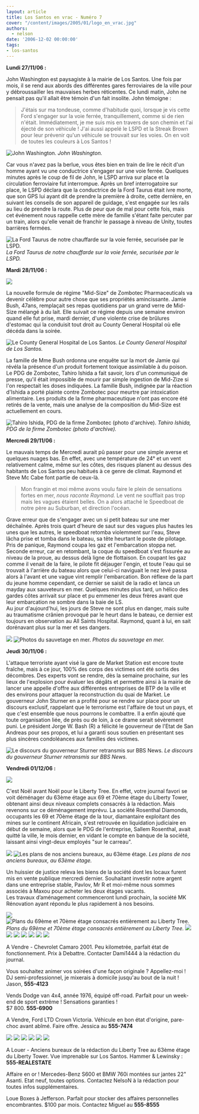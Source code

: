 ```yaml
---
layout: article
title: Los Santos en vrac - Numéro 7
cover: "/content/images/2005/01/logo_en_vrac.jpg"
authors:
  - nelson
date: '2006-12-02 00:00:00'
tags:
- los-santos
---
```


 **Lundi 27/11/06 :**

John Washington est paysagiste à la mairie de Los Santos. Une fois par mois, il se rend aux abords des différentes gares ferroviaires de la ville pour y débroussailler les mauvaises herbes réticentes. Ce lundi matin, John ne pensait pas qu'il allait être témoin d'un fait insolite. John témoigne :

> J'étais sur ma tondeuse, comme d'habitude quoi, lorsque je vis cette Ford s'engager sur la voie ferrée, tranquillement, comme si de rien n'était. Immédiatement, je me suis mis en travers de son chemin et l'ai éjecté de son véhicule ! J'ai aussi appelé le LSPD et la Streak Brown pour leur prévenir qu'un véhicule se trouvait sur les voies. On en voit de toutes les couleurs à Los Santos !

![John Washington.](/content/images/2005/01/latondeuse.jpg)
_John Washington._

Car vous n'avez pas la berlue, vous êtes bien en train de lire le récit d'un homme ayant vu une conductrice s'engager sur une voie ferrée. Quelques minutes après le coup de fil de John, le LSPD arriva sur place et la circulation ferroviaire fut interrompue. Après un bref interrogatoire sur place, le LSPD déclara que la conductrice de la Ford Taurus était ivre morte, que son GPS lui ayant dit de prendre la première à droite, cette dernière, en suivant les conseils de son appareil de guidage, s'est engagée sur les rails au lieu de prendre la route. Plus de peur que de mal pour cette fois, mais cet événement nous rappelle cette mère de famille s'étant faite percuter par un train, alors qu'elle venait de franchir le passage à niveau de Unity, toutes barrières fermées.

![La Ford Taurus de notre chauffarde sur la voie ferrée, securisée par le LSPD.](/content/images/2005/01/lollatauru.jpg)
_La Ford Taurus de notre chauffarde sur la voie ferrée, securisée par le LSPD._

**Mardi 28/11/06 :**

![](/content/images/2005/01/midsize.jpg)

La nouvelle formule de régime "Mid-Size" de Zombotec Pharmaceuticals va devenir célèbre pour autre chose que ses propriétés amincissante. Jamie Bush, 47ans, remplaçait ses repas quotidiens par un grand verre de Mid-Size mélangé à du lait. Elle suivait ce régime depuis une semaine environ quand elle fut prise, mardi dernier, d'une violente crise de brûlures d'estomac qui la conduisit tout droit au County General Hospital où elle décéda dans la soirée.

![Le County General Hospital de Los Santos.](/content/images/2005/01/countyhos.jpg)
_Le County General Hospital de Los Santos._

La famille de Mme Bush ordonna une enquête sur la mort de Jamie qui révéla la présence d'un produit fortement toxique assimilable à du poison. Le PDG de Zombotec, Tahiro Ishida a fait savoir, lors d'un communiqué de presse, qu'il était impossible de mourir par simple ingestion de Mid-Zize si l'on respectait les doses indiquées. La famille Bush, indignée par la réaction d'Ishida a porté plainte contre Zombotec pour meurtre par intoxication alimentaire. Les produits de la firme pharmaceutique n'ont pas encore été retirés de la vente, mais une analyse de la composition du Mid-Size est actuellement en cours.

![Tahiro Ishida, PDG de la firme Zombotec (photo d'archive).](/content/images/2005/01/ishida.jpg)
_Tahiro Ishida, PDG de la firme Zombotec (photo d'archive)._

**Mercredi 29/11/06 :**

Le mauvais temps de Mercredi aurait pû passer pour une simple averse et quelques nuages bas. En effet, avec une température de 24° et un vent relativement calme, même sur les côtes, des risques planent au dessus des habitants de Los Santos peu habitués à ce genre de climat. Raymond et Steve Mc Cabe font partie de ceux-là.

> Mon frangin et moi même avons voulu faire le plein de sensations fortes en mer, _nous raconte Raymond._ Le vent ne soufflait pas trop mais les vagues étaient belles. On a alors attaché le Speedboat de notre père au Suburban, et direction l'océan.

Grave erreur que de s'engager avec un si petit bateau sur une mer déchaînée. Après trois quart d'heure de saut sur des vagues plus hautes les unes que les autres, le speedboat retomba violemment sur l'eau, Steve lâcha prise et tomba dans le bateau, sa tête heurtant le poste de pilotage. Pris de panique, Raymond coupa les gaz et l'embarcation stoppa net. Seconde erreur, car en retombant, la coque du speedboat s'est fissurée au niveau de la proue, au dessus delà ligne de flottaison. En coupant les gaz comme il venait de la faire, le pilote fit déjauger l'engin, et toute l'eau qui se trouvait à l'arrière du bateau alors que celui-ci naviguait le nez levé passa alors à l'avant et une vague vint remplir l'embarcation. Bon réflexe de la part du jeune homme cependant, ce dernier se saisit de la radio et lanca un mayday aux sauveteurs en mer. Quelques minutes plus tard, un hélico des gardes côtes arrivait sur place et pu emmener les deux frères avant que leur embarcation ne sombre dans la baie de LS.  
Au jour d'aujourd'hui, les jours de Steve ne sont plus en danger, mais suite au traumatisme crânien provoqué par le heurt dans le bateau, ce dernier est toujours en observation au All Saints Hospital. Raymond, quant à lui, en sait dorénavant plus sur la mer et ses dangers.

![](/content/images/2005/01/rescue.jpg)
![Photos du sauvetage en mer.](/content/images/2005/01/rescue2.jpg)
_Photos du sauvetage en mer._[](/content/images/2005/01/bincolsales.jpg)

**Jeudi 30/11/06 :**

L'attaque terroriste ayant visé la gare de Market Station est encore toute fraîche, mais à ce jour, 100% des corps des victimes ont été sortis des décombres. Des experts vont se rendre, dès la semaine prochaine, sur les lieux de l'explosion pour évaluer les dégâts et permettre ainsi à la mairie de lancer une appelle d'offre aux différentes entreprises de BTP de la ville et des environs pour attaquer la reconstruction du quai de Market. Le gouverneur John Sturner en a profité pour se rendre sur place pour un discours exclusif, rappelant que le terrorisme est l'affaire de tout un pays, et que c'est ensemble que nous pourrons le combattre. Il a enfin ajouté que toute organisation liée, de près ou de loin, à ce drame serait sévèrement puni. Le président Jorge W. Bash (R) a félicité le gouverneur de l'Etat de San Andreas pour ses propos, et lui a garanti sous soutien en présentant ses plus sincères condoléances aux familles des victimes.

![Le discours du gouverneur Sturner retransmis sur BBS News.](/content/images/2005/01/sturnerattentat.jpg)
_Le discours du gouverneur Sturner retransmis sur BBS News._

**Vendredi 01/12/06 :**

![](/content/images/2005/01/newlt.jpg)

C'est Noël avant Noël pour le Liberty Tree. En effet, votre journal favori se voit déménager du 63ème étage aux 69 et 70ème étage du Liberty Tower, obtenant ainsi deux niveaux complets consacrés à la rédaction. Mais revenons sur ce déménagement imprévu. La société Rosenthal Diamonds, occupants les 69 et 70ème étage de la tour, diamantaire exploitant des mines sur le continent Africain, s'est retrouvée en liquidation judiciaire en début de semaine, alors que le PDG de l'entreprise, Sallem Rosenthal, avait quitté la ville, le mois dernier, en vidant le compte en banque de la société, laissant ainsi vingt-deux employés "sur le carreau".

![](/content/images/2005/01/63rdfloor.jpg)
![Les plans de nos anciens bureaux, au 63ème étage.](/content/images/2005/01/ltdetail.jpg)
_Les plans de nos anciens bureaux, au 63ème étage._

Un huissier de justice releva les biens de la société dont les locaux furent mis en vente publique mercredi dernier. Souhaitant investir notre argent dans une entreprise stable, Pavlov, Mr R et moi-même nous sommes associés à Maxou pour acheter les deux étages vacants.  
Les travaux d’aménagement commenceront lundi prochain, la société MK Rénovation ayant répondu le plus rapidement à nos besoins.

![](/content/images/2005/01/69thfloor.jpg)
![Plans du 69ème et 70ème étage consacrés entièrement au Liberty Tree.](/content/images/2005/01/70thfloor.jpg)
_Plans du 69ème et 70ème étage consacrés entièrement au Liberty Tree._[](/content/images/2005/01/pannonces2.jpg)
![](/content/images/2005/01/damicamaro.jpg)
![](/content/images/2005/01/ledj.jpg)
![](/content/images/2005/01/dodgebackfront.jpg)
![](/content/images/2005/01/dodgeback.jpg)
![](/content/images/2005/01/ltd1.jpg)
![](/content/images/2005/01/ltd2.jpg)
![](/content/images/2005/01/ltd3.jpg)

A Vendre - Chevrolet Camaro 2001. Peu kilometrée, parfait état de fonctionnement. Prix à Debattre. Contacter Dami1444 à la rédaction du journal.

Vous souhaitez animer vos soirées d'une façon originale ? Appellez-moi ! DJ semi-professionnel, je mixerais à domicile jusqu'au bout de la nuit ! Jason, **555-4123**

Vends Dodge van 4x4, année 1976, équipé off-road. Parfait pour un week-end de sport extrême ! Sensations garanties !  
$7 800. **555-6900**

A Vendre, Ford LTD Crown Victoria. Véhicule en bon état d'origine, pare-choc avant abîmé. Faire offre. Jessica au **555-7474**

![](/content/images/2005/01/lttower.jpg)
![](/content/images/2005/01/hammer.jpg)
![](/content/images/2005/01/doublecruise.jpg)
![](/content/images/2005/01/doublecruise2.jpg)
![](/content/images/2005/01/doublecruise3.jpg)
![](/content/images/2005/01/boxes.jpg)

A Louer - Anciens bureaux de la rédaction du Liberty Tree au 63ème étage du Liberty Tower. Vue imprenable sur Los Santos. Hammer & Lewinsky : **555-REALESTATE**

Affaire en or ! Mercedes-Benz S600 et BMW 760i montées sur jantes 22" Asanti. Etat neuf, toutes options. Contactez NelsoN à la rédaction pour toutes infos supplémentaires.

Loue Boxes à Jefferson. Parfait pour stocker des affaires personnelles encombrantes. $100 par mois. Contactez Miguel au **555-8555**